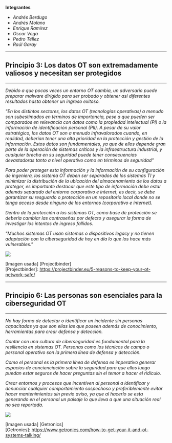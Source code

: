 **Integrantes**
* *Andrés Berdugo*
* *Andrés Molano*
* *Enrique Ramírez*
* *Oscar Vega*
* *Pedro Téllez*
* *Raúl Garay*

***
## Principio 3: Los datos OT son extremadamente valiosos y necesitan ser protegidos
***
*Debido a que pocas veces un entorno OT cambia, un adversario puede preparar malware dirigido para ser probado y obtener así diferentes resultados hasta obtener un ingreso exitoso.*

*"En los distintos sectores, los datos OT (tecnologías operativas) a menudo son subestimados en términos de importancia, pese a que pueden ser comparados en relevancia con datos como la propiedad intelectual (PI) o la información de identificación personal (PII). A pesar de su valor estratégico, los datos OT son a menudo infravalorados cuando, en realidad, deberían tener una alta prioridad en la protección y gestión de la información. Estos datos son fundamentales, ya que de ellos depende gran parte de la operación de sistemas críticos y la infraestructura industrial, y cualquier brecha en su seguridad puede tener consecuencias devastadoras tanto a nivel operativo como en términos de seguridad"*

*Para poder proteger esta información y la información de su configuración de ingeniera, los sistema OT deben ser separados de los sistemas TI y minimizar la distribución de la ubicación del almacenamiento de los datos a proteger, es importante destacar que este tipo de información debe estar además separado del entorno corporativo e internet, es decir, se debe garantizar su resguardo o protección en un repositorio local donde no se tenga acceso desde ninguno de los entornos (corporativo e internet).*

*Dentro de la protección a los sistemas OT, como base de protección se debería cambiar las contraseñas por defecto y asegurar la forma de investigar los intentos de ingreso fallidos.*

*"Muchos sistemas OT usan sistemas o dispositivos legacy y no tienen adaptación con la ciberseguridad de hoy en día lo que los hace más vulnerables."*

![](https://i0.wp.com/projectbinder.eu/wp-content/uploads/2020/12/OT-NETWORK-SECURITY_1-e1599736864558-1024x652-1.png?w=1024&ssl=1)

[Imagen usada] [Projectbinder]  
[Projectbinder]: https://projectbinder.eu/5-reasons-to-keep-your-ot-network-safe/

***
## Principio 6: Las personas son esenciales para la ciberseguridad OT
***
*No hay forma de detectar o identificar un incidente sin personas capacitadas ya que son ellas las que poseen además de conocimiento, herramientas para crear defensa y detección.*

*Contar con una cultura de ciberseguridad es fundamental para la resiliencia en sistemas OT. Personas como los técnicos de campo o personal operativo son la primera línea de defensa y detección.*

*Como el personal es la primera línea de defensa es imperativo generar espacios de concienciación sobre la seguridad para que ellos luego puedan estar seguros de hacer preguntas sin el temor a hacer el ridículo.*

*Crear entornos y procesos que incentiven al personal a identificar y denunciar cualquier comportamiento sospechoso y preferiblemente evitar hacer mantenimientos sin previo aviso, ya que al hacerlo se esta generando en el personal un paisaje lo que lleva a que una situación real no sea reportada.*

![](https://www.getronics.com/wp-content/uploads/2021/09/Getronics_People_27-scaled.jpg)

[Imagen usada] [Getronics]  
[Getronics]: https://www.getronics.com/how-to-get-your-it-and-ot-systems-talking/
